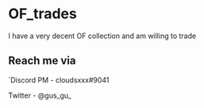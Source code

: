 # OF_trades
I have a very decent OF collection and am willing to trade 

## Reach me via 

`Discord PM - cloudsxxx#9041

Twitter - @gus_gu_
